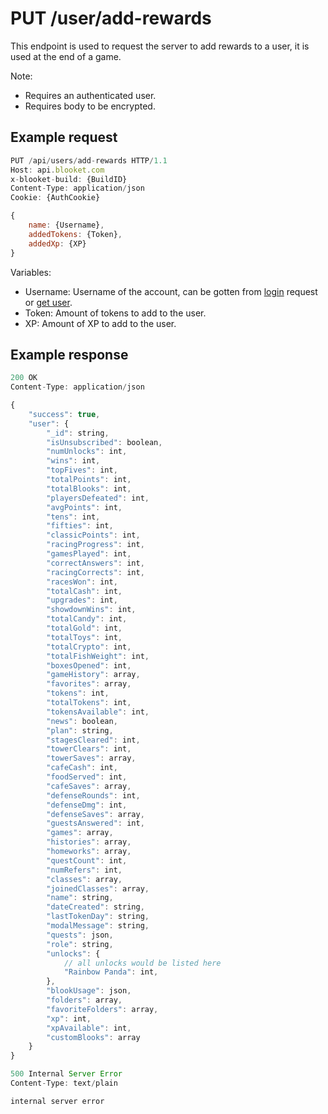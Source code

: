 # PUT /user/add-rewards

This endpoint is used to request the server to add rewards to a user, it is used at the end of a game.

Note:
- Requires an authenticated user.
- Requires body to be encrypted.

## Example request

```js
PUT /api/users/add-rewards HTTP/1.1
Host: api.blooket.com
x-blooket-build: {BuildID}
Content-Type: application/json
Cookie: {AuthCookie}

{
	name: {Username},
	addedTokens: {Token},
	addedXp: {XP}
}
```

Variables:
- Username: Username of the account, can be gotten from [login](./Login.md) request or [get user](./DOESNTEXIST.md).
- Token: Amount of tokens to add to the user.
- XP: Amount of XP to add to the user.

## Example response

```js
200 OK
Content-Type: application/json

{
    "success": true,
    "user": {
        "_id": string,
        "isUnsubscribed": boolean,
        "numUnlocks": int,
        "wins": int,
        "topFives": int,
        "totalPoints": int,
        "totalBlooks": int,
        "playersDefeated": int,
        "avgPoints": int,
        "tens": int,
        "fifties": int,
        "classicPoints": int,
        "racingProgress": int,
        "gamesPlayed": int,
        "correctAnswers": int,
        "racingCorrects": int,
        "racesWon": int,
        "totalCash": int,
        "upgrades": int,
        "showdownWins": int,
        "totalCandy": int,
        "totalGold": int,
        "totalToys": int,
        "totalCrypto": int,
        "totalFishWeight": int,
        "boxesOpened": int,
        "gameHistory": array,
        "favorites": array,
        "tokens": int,
        "totalTokens": int,
        "tokensAvailable": int,
        "news": boolean,
        "plan": string,
        "stagesCleared": int,
        "towerClears": int,
        "towerSaves": array,
        "cafeCash": int,
        "foodServed": int,
        "cafeSaves": array,
        "defenseRounds": int,
        "defenseDmg": int,
        "defenseSaves": array,
        "guestsAnswered": int,
        "games": array,
        "histories": array,
        "homeworks": array,
        "questCount": int,
        "numRefers": int,
        "classes": array,
        "joinedClasses": array,
        "name": string,
        "dateCreated": string,
        "lastTokenDay": string,
        "modalMessage": string,
        "quests": json,
        "role": string,
        "unlocks": {
			// all unlocks would be listed here
            "Rainbow Panda": int,
        },
        "blookUsage": json,
        "folders": array,
        "favoriteFolders": array,
        "xp": int,
        "xpAvailable": int,
        "customBlooks": array
    }
}
```

```js
500 Internal Server Error
Content-Type: text/plain

internal server error
```